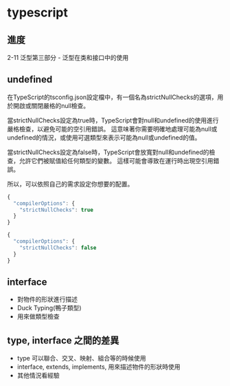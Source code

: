 # typescript

## 進度

2-11 泛型第三部分 - 泛型在类和接口中的使用

## undefined

在TypeScript的tsconfig.json設定檔中，有一個名為strictNullChecks的選項，用於開啟或關閉嚴格的null檢查。

當strictNullChecks設定為true時，TypeScript會對null和undefined的使用進行嚴格檢查，以避免可能的空引用錯誤。 這意味著你需要明確地處理可能為null或undefined的情況，或使用可選類型來表示可能為null或undefined的值。

當strictNullChecks設定為false時，TypeScript會放寬對null和undefined的檢查，允許它們被賦值給任何類型的變數。 這樣可能會導致在運行時出現空引用錯誤。

所以，可以依照自己的需求設定你想要的配置。

```typescript
{
  "compilerOptions": {
    "strictNullChecks": true
  }
}
```

```typescript
{
  "compilerOptions": {
    "strictNullChecks": false
  }
}
```

## interface

- 對物件的形狀進行描述
- Duck Typing(鴨子類型)
- 用來做類型檢查

## type, interface 之間的差異

- type 可以聯合、交叉、映射、組合等的時候使用
- interface, extends, implements, 用來描述物件的形狀時使用
- 其他情況看經驗
